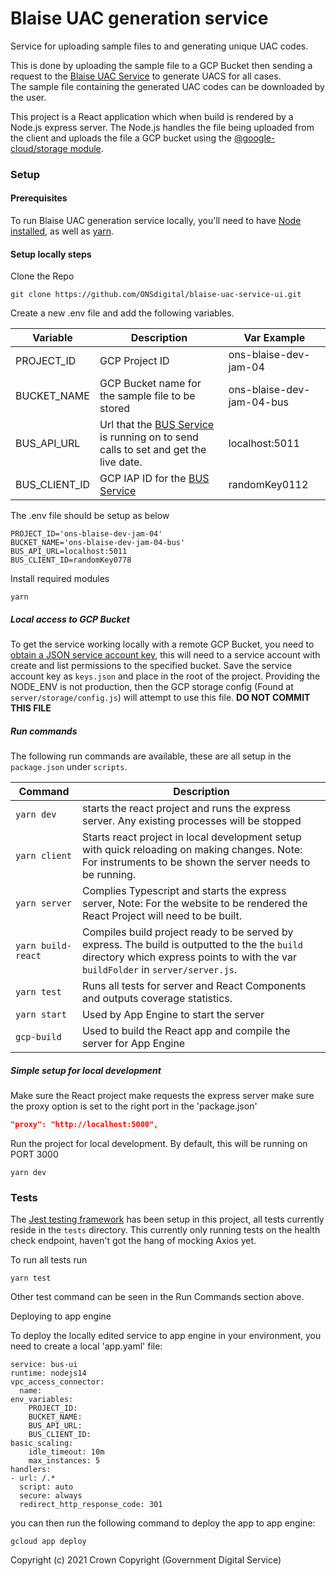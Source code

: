 # Blaise UAC generation service

Service for uploading sample files to and generating unique UAC codes.

This is done by uploading the sample file to a GCP Bucket then sending a request to
the [Blaise UAC Service](https://github.com/ONSdigital/blaise-uac-service) to generate UACS for all cases.  
The sample file containing the generated UAC codes can be downloaded by the user.

This project is a React application which when build is rendered by a Node.js express server. The Node.js handles the
file being uploaded from the client and uploads the file a GCP bucket using
the [@google-cloud/storage module](https://www.npmjs.com/package/@google-cloud/storage).

### Setup

#### Prerequisites

To run Blaise UAC generation service locally, you'll need to have [Node installed](https://nodejs.org/en/), as well
as [yarn](https://classic.yarnpkg.com/en/docs/install#mac-stable).

#### Setup locally steps

Clone the Repo

```shell script
git clone https://github.com/ONSdigital/blaise-uac-service-ui.git
```

Create a new .env file and add the following variables.

| Variable                      | Description                                                                     | Var Example                  |
|-------------------------------|---------------------------------------------------------------------------------|------------------------------|
| PROJECT_ID                    | GCP Project ID                                                                  | ons-blaise-dev-jam-04        |
| BUCKET_NAME                   | GCP Bucket name for the sample file to be stored                                | ons-blaise-dev-jam-04-bus    |
| BUS_API_URL                   | Url that the [BUS Service](https://github.com/ONSdigital/blaise-uac-service) is running on to send calls to set and get the live date.  | localhost:5011 |
| BUS_CLIENT_ID                | GCP IAP ID for the [BUS Service](https://github.com/ONSdigital/blaise-uac-service)  | randomKey0112 |

The .env file should be setup as below

```.env
PROJECT_ID='ons-blaise-dev-jam-04'             
BUCKET_NAME='ons-blaise-dev-jam-04-bus'
BUS_API_URL=localhost:5011
BUS_CLIENT_ID=randomKey0778
```

Install required modules

```shell script
yarn
```

##### Local access to GCP Bucket

To get the service working locally with a remote GCP Bucket, you need
to [obtain a JSON service account key](https://cloud.google.com/iam/docs/creating-managing-service-account-keys), this
will need to a service account with create and list permissions to the specified bucket. Save the service account key
as  `keys.json` and place in the root of the project. Providing the NODE_ENV is not production, then the GCP storage
config (Found at `server/storage/config.js`) will attempt to use this file.  **DO NOT COMMIT THIS FILE**

##### Run commands

The following run commands are available, these are all setup in the `package.json` under `scripts`.

| Command                | Description                                                                                                                                               |
|------------------------|-----------------------------------------------------------------------------------------------------------------------------------------------------------|
| `yarn dev`            |  starts the react project and runs the express server. Any existing processes will be stopped               |
| `yarn client`          | Starts react project in local development setup with quick reloading on making changes. Note: For instruments to be shown the server needs to be running. |
| `yarn server`          | Complies Typescript and starts the express server, Note: For the website to be rendered the React Project will need to be built.                          |
| `yarn build-react`     | Compiles build project ready to be served by express. The build is outputted to the the `build` directory which express points to with the var `buildFolder` in `server/server.js`.                       |
| `yarn test`            | Runs all tests for server and React Components and outputs coverage statistics.                                                                           |
| `yarn start`           | Used by App Engine to start the server |
| `gcp-build`            | Used to build the React app and compile the server for App Engine                                                                               |

##### Simple setup for local development

Make sure the React project make requests the express server make sure the proxy option is set to the right port
in the 'package.json'

```.json
"proxy": "http://localhost:5000",
```

Run the project for local development. By default, this will be running on PORT 3000

```shell script
yarn dev
```

### Tests

The [Jest testing framework](https://jestjs.io/en/) has been setup in this project, all tests currently reside in
the `tests` directory. This currently only running tests on the health check endpoint, haven't got the hang of mocking
Axios yet.

To run all tests run

```shell script
yarn test
```

Other test command can be seen in the Run Commands section above.

Deploying to app engine

To deploy the locally edited service to app engine in your environment, you need to create a local
'app.yaml' file:

```.shell
service: bus-ui
runtime: nodejs14
vpc_access_connector:
  name: 
env_variables:
    PROJECT_ID: 
    BUCKET_NAME: 
    BUS_API_URL: 
    BUS_CLIENT_ID: 
basic_scaling:
    idle_timeout: 10m
    max_instances: 5
handlers:
- url: /.*
  script: auto
  secure: always
  redirect_http_response_code: 301
```

you can then run the following command to deploy the app to app engine: 

```.shell
gcloud app deploy
```

Copyright (c) 2021 Crown Copyright (Government Digital Service)